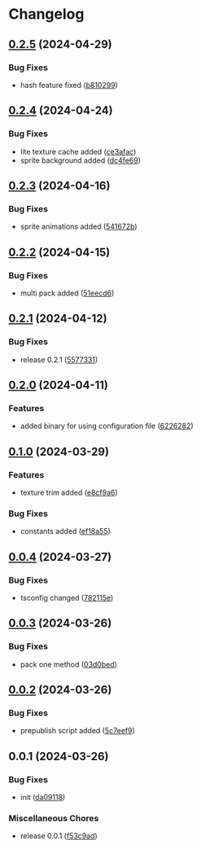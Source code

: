 # Changelog

## [0.2.5](https://github.com/ksv90/texture-packer/compare/v0.2.4...v0.2.5) (2024-04-29)


### Bug Fixes

* hash feature fixed ([b810299](https://github.com/ksv90/texture-packer/commit/b81029934a8d7f54121eff8a6cf22cb3e7f24177))

## [0.2.4](https://github.com/ksv90/texture-packer/compare/v0.2.3...v0.2.4) (2024-04-24)


### Bug Fixes

* lite texture cache added ([ce3afac](https://github.com/ksv90/texture-packer/commit/ce3afac9b2fa7b6b069ae626124558c34f665b04))
* sprite background added ([dc4fe69](https://github.com/ksv90/texture-packer/commit/dc4fe692efec651eaf742ebe1ae7ca9ef51f61a4))

## [0.2.3](https://github.com/ksv90/texture-packer/compare/v0.2.2...v0.2.3) (2024-04-16)


### Bug Fixes

* sprite animations added ([541672b](https://github.com/ksv90/texture-packer/commit/541672b78065fa8654e000136236cc25db7ad415))

## [0.2.2](https://github.com/ksv90/texture-packer/compare/v0.2.1...v0.2.2) (2024-04-15)


### Bug Fixes

* multi pack added ([51eecd6](https://github.com/ksv90/texture-packer/commit/51eecd6ce07ee78a2cc2e16cd9fd7647aeaeffed))

## [0.2.1](https://github.com/ksv90/texture-packer/compare/v0.2.0...v0.2.1) (2024-04-12)


### Bug Fixes

* release 0.2.1 ([5577331](https://github.com/ksv90/texture-packer/commit/55773312b13040a4f1beb81c7469fee0c31abcd7))

## [0.2.0](https://github.com/ksv90/texture-packer/compare/v0.1.0...v0.2.0) (2024-04-11)


### Features

* added binary for using configuration file ([6226282](https://github.com/ksv90/texture-packer/commit/6226282916053d187b0b820c5ff125b09500ce3c))

## [0.1.0](https://github.com/ksv90/texture-packer/compare/v0.0.4...v0.1.0) (2024-03-29)


### Features

* texture trim added ([e8cf9a6](https://github.com/ksv90/texture-packer/commit/e8cf9a6c2631c251dc355f7b88ec3077c93bb448))


### Bug Fixes

* constants added ([ef18a55](https://github.com/ksv90/texture-packer/commit/ef18a55c09abed6fce9dd0be2ff23113ea95bd53))

## [0.0.4](https://github.com/ksv90/texture-packer/compare/v0.0.3...v0.0.4) (2024-03-27)


### Bug Fixes

* tsconfig changed ([782115e](https://github.com/ksv90/texture-packer/commit/782115e6693a4366b6e94b5e0bcc99efcbcd73f3))

## [0.0.3](https://github.com/ksv90/texture-packer/compare/v0.0.2...v0.0.3) (2024-03-26)


### Bug Fixes

* pack one method ([03d0bed](https://github.com/ksv90/texture-packer/commit/03d0bedbdc69a86607836f07e92efb54bb6edb74))

## [0.0.2](https://github.com/ksv90/texture-packer/compare/v0.0.1...v0.0.2) (2024-03-26)


### Bug Fixes

* prepublish script added ([5c7eef9](https://github.com/ksv90/texture-packer/commit/5c7eef99cc79e9e63800d1a140d0b6ef0dabf07d))

## 0.0.1 (2024-03-26)


### Bug Fixes

* init ([da09118](https://github.com/ksv90/texture-packer/commit/da0911835b3e8d9f47870b760973ee851fd40075))


### Miscellaneous Chores

* release 0.0.1 ([f53c9ad](https://github.com/ksv90/texture-packer/commit/f53c9add3d9342cc2d76cbe61828150d79b16989))
